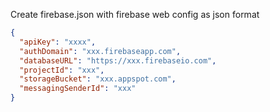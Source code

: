Create firebase.json with firebase web config as json format

```json
{
  "apiKey": "xxxx",
  "authDomain": "xxx.firebaseapp.com",
  "databaseURL": "https://xxx.firebaseio.com",
  "projectId": "xxx",
  "storageBucket": "xxx.appspot.com",
  "messagingSenderId": "xxx"
}
```
